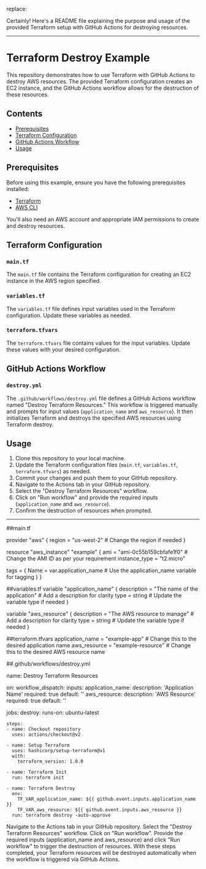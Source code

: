replace:

Certainly! Here's a README file explaining the purpose and usage of the provided Terraform setup with GitHub Actions for destroying resources.

---

# Terraform Destroy Example

This repository demonstrates how to use Terraform with GitHub Actions to destroy AWS resources. The provided Terraform configuration creates an EC2 instance, and the GitHub Actions workflow allows for the destruction of these resources.

## Contents

- [Prerequisites](#prerequisites)
- [Terraform Configuration](#terraform-configuration)
- [GitHub Actions Workflow](#github-actions-workflow)
- [Usage](#usage)

## Prerequisites

Before using this example, ensure you have the following prerequisites installed:

- [Terraform](https://www.terraform.io/downloads.html)
- [AWS CLI](https://aws.amazon.com/cli/)

You'll also need an AWS account and appropriate IAM permissions to create and destroy resources.

## Terraform Configuration

### `main.tf`

The `main.tf` file contains the Terraform configuration for creating an EC2 instance in the AWS region specified.

### `variables.tf`

The `variables.tf` file defines input variables used in the Terraform configuration. Update these variables as needed.

### `terraform.tfvars`

The `terraform.tfvars` file contains values for the input variables. Update these values with your desired configuration.

## GitHub Actions Workflow

### `destroy.yml`

The `.github/workflows/destroy.yml` file defines a GitHub Actions workflow named "Destroy Terraform Resources." This workflow is triggered manually and prompts for input values (`application_name` and `aws_resource`). It then initializes Terraform and destroys the specified AWS resources using Terraform destroy.

## Usage

1. Clone this repository to your local machine.
2. Update the Terraform configuration files (`main.tf`, `variables.tf`, `terraform.tfvars`) as needed.
3. Commit your changes and push them to your GitHub repository.
4. Navigate to the Actions tab in your GitHub repository.
5. Select the "Destroy Terraform Resources" workflow.
6. Click on "Run workflow" and provide the required inputs (`application_name` and `aws_resource`).
7. Confirm the destruction of resources when prompted.

---

##main.tf

provider "aws" {
  region = "us-west-2"   # Change the region if needed
}

resource "aws_instance" "example" {
  ami           = "ami-0c55b159cbfafe1f0"   # Change the AMI ID as per your requirement
  instance_type = "t2.micro"

  tags = {
    Name = var.application_name   # Use the application_name variable for tagging
  }
}

##variables.tf
variable "application_name" {
  description = "The name of the application"   # Add a description for clarity
  type        = string   # Update the variable type if needed
}

variable "aws_resource" {
  description = "The AWS resource to manage"   # Add a description for clarity
  type        = string   # Update the variable type if needed
}

##terraform.tfvars
application_name = "example-app"   # Change this to the desired application name
aws_resource     = "example-resource"   # Change this to the desired AWS resource name

##.github/workflows/destroy.yml

name: Destroy Terraform Resources

on:
  workflow_dispatch:
    inputs:
      application_name:
        description: 'Application Name'
        required: true
        default: ''
      aws_resource:
        description: 'AWS Resource'
        required: true
        default: ''

jobs:
  destroy:
    runs-on: ubuntu-latest

    steps:
    - name: Checkout repository
      uses: actions/checkout@v2

    - name: Setup Terraform
      uses: hashicorp/setup-terraform@v1
      with:
        terraform_version: 1.0.0

    - name: Terraform Init
      run: terraform init

    - name: Terraform Destroy
      env:
        TF_VAR_application_name: ${{ github.event.inputs.application_name }}
        TF_VAR_aws_resource: ${{ github.event.inputs.aws_resource }}
      run: terraform destroy -auto-approve


Navigate to the Actions tab in your GitHub repository.
Select the "Destroy Terraform Resources" workflow.
Click on "Run workflow".
Provide the required inputs (application_name and aws_resource) and click "Run workflow" to trigger the destruction of resources.
With these steps completed, your Terraform resources will be destroyed automatically when the workflow is triggered via GitHub Actions.
